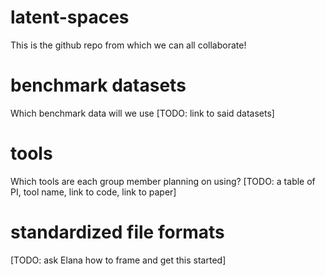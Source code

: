 # latent-spaces
This is the github repo from which we can all collaborate!

# benchmark datasets
Which benchmark data will we use [TODO: link to said datasets]

# tools
Which tools are each group member planning on using? [TODO: a table of PI, tool name, link to code, link to paper]

# standardized file formats
[TODO: ask Elana how to frame and get this started]
